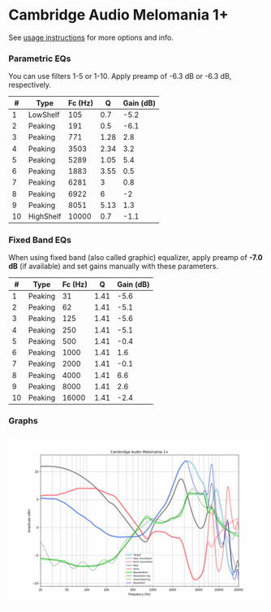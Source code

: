 # Cambridge Audio Melomania 1+
See [usage instructions](https://github.com/jaakkopasanen/AutoEq#usage) for more options and info.

### Parametric EQs
You can use filters 1-5 or 1-10. Apply preamp of -6.3 dB or -6.3 dB, respectively.

|   # | Type      |   Fc (Hz) |    Q |   Gain (dB) |
|-----|-----------|-----------|------|-------------|
|   1 | LowShelf  |       105 | 0.7  |        -5.2 |
|   2 | Peaking   |       191 | 0.5  |        -6.1 |
|   3 | Peaking   |       771 | 1.28 |         2.8 |
|   4 | Peaking   |      3503 | 2.34 |         3.2 |
|   5 | Peaking   |      5289 | 1.05 |         5.4 |
|   6 | Peaking   |      1883 | 3.55 |         0.5 |
|   7 | Peaking   |      6281 | 3    |         0.8 |
|   8 | Peaking   |      6922 | 6    |        -2   |
|   9 | Peaking   |      8051 | 5.13 |         1.3 |
|  10 | HighShelf |     10000 | 0.7  |        -1.1 |

### Fixed Band EQs
When using fixed band (also called graphic) equalizer, apply preamp of **-7.0 dB** (if available) and set gains manually with these parameters.

|   # | Type    |   Fc (Hz) |    Q |   Gain (dB) |
|-----|---------|-----------|------|-------------|
|   1 | Peaking |        31 | 1.41 |        -5.6 |
|   2 | Peaking |        62 | 1.41 |        -5.1 |
|   3 | Peaking |       125 | 1.41 |        -5.6 |
|   4 | Peaking |       250 | 1.41 |        -5.1 |
|   5 | Peaking |       500 | 1.41 |        -0.4 |
|   6 | Peaking |      1000 | 1.41 |         1.6 |
|   7 | Peaking |      2000 | 1.41 |        -0.1 |
|   8 | Peaking |      4000 | 1.41 |         6.6 |
|   9 | Peaking |      8000 | 1.41 |         2.6 |
|  10 | Peaking |     16000 | 1.41 |        -2.4 |

### Graphs
![](./Cambridge%20Audio%20Melomania%201+.png)
